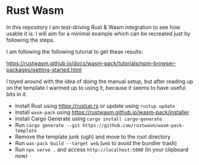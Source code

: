 # Rust Wasm

In this repository I am test-driving Rust & Wasm integration to see how usable it is.
I will aim for a minimal example which can be recreated just by following the steps.

I am following the following tutorial to get these results:

https://rustwasm.github.io/docs/wasm-pack/tutorials/npm-browser-packages/getting-started.html

I toyed around with the idea of doing the manual setup, but after reading up on
the template I warmed up to using it, because it seems to have useful bits in it.

- Install Rust using https://rustup.rs or update using `rustup update`
- Install `wasm-pack` using https://rustwasm.github.io/wasm-pack/installer
- Install Cargo Generate using `cargo install cargo-generate`
- Run `cargo generate --git https://github.com/rustwasm/wasm-pack-template`
- Remove the template junk (ugh) and move to the root directory
- Run `was-pack build --target web` (`web` to avoid the bundler trash)
- Run `npx serve .` and access `http://localhost:5000` (in your clipboard now)
